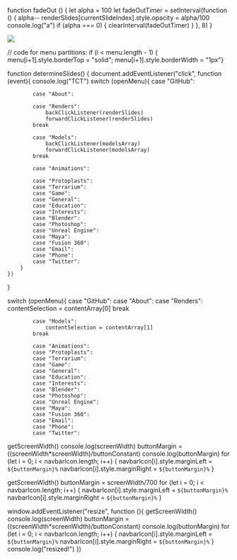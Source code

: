 function fadeOut () {
    let alpha = 100
    let fadeOutTimer = setInterval(function () {
            alpha--
            renderSlides[currentSlideIndex].style.opacity = alpha/100
            console.log("a")
            if (alpha === 0) {
                clearInterval(fadeOutTimer)
            }
    }, 8)
}

<div id="protoplasts">
                <img src="Images/Protoplasts.JPG">
            </div>

// code for menu partitions: if (i < menu.length - 1) { menu[i+1].style.borderTop = "solid"; menu[i+1].style.borderWidth = "1px"}

function determineSlides() {
    document.addEventListener("click", function (event){
        console.log("TCT")
        switch (openMenu){
            case "GitHub":

            case "About":

            case "Renders":
                backClickListener(renderSlides)
                forwardClickListener(renderSlides)
            break

            case "Models":
                backClickListener(modelsArray)
                forwardClickListener(modelsArray)
            break

            case "Animations":

            case "Protoplasts":
            case "Terrarium":
            case "Game":
            case "General":
            case "Education":
            case "Interests":
            case "Blender":
            case "Photoshop":
            case "Unreal Engine":
            case "Maya":
            case "Fusion 360":
            case "Email":
            case "Phone":
            case "Twitter":
        }
    })
}




switch (openMenu){
            case "GitHub":
            case "About":
            case "Renders":
                contentSelection = contentArray[0]
            break

            case "Models":
                contentSelection = contentArray[1]
            break

            case "Animations":
            case "Protoplasts":
            case "Terrarium":
            case "Game":
            case "General":
            case "Education":
            case "Interests":
            case "Blender":
            case "Photoshop":
            case "Unreal Engine":
            case "Maya":
            case "Fusion 360":
            case "Email":
            case "Phone":
            case "Twitter":


getScreenWidth()
console.log(screenWidth)
buttonMargin = ((screenWidth*screenWidth)/buttonConstant)
console.log(buttonMargin)
    for (let i = 0; i < navbarIcon.length; i++) {
        navbarIcon[i].style.marginLeft = `${buttonMargin}%`
        navbarIcon[i].style.marginRight = `${buttonMargin}%`
    }

getScreenWidth()
    buttonMargin = screenWidth/700
    for (let i = 0; i < navbarIcon.length; i++) {
        navbarIcon[i].style.marginLeft = `${buttonMargin}%`
        navbarIcon[i].style.marginRight = `${buttonMargin}%`
    }
    
window.addEventListener("resize", function (){
    getScreenWidth()
    console.log(screenWidth)
    buttonMargin = ((screenWidth*screenWidth)/buttonConstant)
    console.log(buttonMargin)
    for (let i = 0; i < navbarIcon.length; i++) {
        navbarIcon[i].style.marginLeft = `${buttonMargin}%`
        navbarIcon[i].style.marginRight = `${buttonMargin}%`
    }
    console.log("resized!")
})